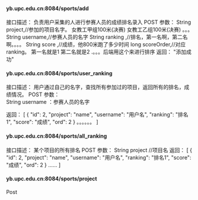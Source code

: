 #### yb.upc.edu.cn:8084/sports/add
接口描述： 负责用户采集的人进行参赛人员的成绩排名录入
POST
参数：
    String project,//参加的项目名字。 女教工甲组100米(决赛)  女教工乙组100米(决赛)   。。。
    String username,//参赛人员的名字
    String ranking ,//排名，第一名啊，第二名啊。。。。
    String score ,//成绩，他800米跑了多少时间
    long scoreOrder,//对应ranking。 第一名就是1  第二名就是2 .。。。后端用这个来进行排序
返回： 
    "添加成功"
#### yb.upc.edu.cn:8084/sports/user_ranking
接口描述： 用户通过自己的名字，查找所有参加过的项目，返回所有的排名，成绩情况。
POST
参数：  
    String username  ：参赛人员的名字

返回： 
    [
        {
        "id": 2,
        "project": "name",
        "username": "用户名",
        "ranking": "排名1",
        "score": "成绩",
        "ord": 2
        }
        。。。。。。
    ]
#### yb.upc.edu.cn:8084/sports/all_ranking
接口描述： 某个项目的所有排名
POST
参数：
    String project //项目名
返回：
[
            {
        "id": 2,
        "project": "name",
        "username": "用户名",
        "ranking": "排名1",
        "score": "成绩",
        "ord": 2
        }
        ......
]
#### yb.upc.edu.cn:8084/sports/project

Post

